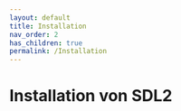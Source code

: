 ```yaml
---
layout: default
title: Installation
nav_order: 2
has_children: true
permalink: /Installation
---
```


# Installation von SDL2